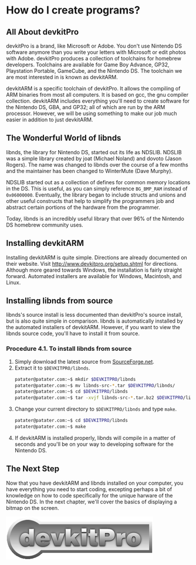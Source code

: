 # How do I create programs?

## All About devkitPro

devkitPro is a brand, like Microsoft or Adobe. You don't use Nintendo DS
software anymore than you write your letters with Microsoft or edit photos with
Adobe. devkitPro produces a collection of toolchains for homebrew developers.
Toolchains are available for Game Boy Advance, GP32, Playstation Portable,
GameCube, and the Nintendo DS. The toolchain we are most interested in is known
as devkitARM.

devkitARM is a specific toolchain of devkitPro. It allows the compiling of ARM
binaries from most all computers. It is based on gcc, the gnu compiler
collection. devkitARM includes everything you'll need to create software for
the Nintendo DS, GBA, and GP32; all of which are run by the ARM processor.
However, we will be using something to make our job much easier in addition to
just devkitARM.

## The Wonderful World of libnds

libnds, the library for Nintendo DS, started out its life as NDSLIB. NDSLIB was
a simple library created by joat (Michael Noland) and dovoto (Jason Rogers).
The name was changed to libnds over the course of a few months and the
maintainer has been changed to WinterMute (Dave Murphy).

NDSLIB started out as a collection of defines for common memory locations in
the DS. This is useful, as you can simply reference `BG_BMP_RAM` instead of
`0x06000000`. Eventually, the library began to include structs and unions and
other useful constructs that help to simplify the programmers job and abstract
certain portions of the hardware from the programmer.

Today, libnds is an incredibly useful library that over 96% of the Nintendo DS
homebrew community uses.

## Installing devkitARM

Installing devkitARM is quite simple. Directions are already documented on
their website. Visit <http://www.devkitpro.org/setup.shtml> for directions.
Although more geared towards Windows, the installation is fairly straight
forward. Automated installers are available for Windows, Macintosh, and Linux.

## Installing libnds from source

libnds's source install is less documented than devkitPro's source install, but
is also quite simple in comparison. libnds is automatically installed by the
automated installers of devkitARM. However, if you want to view the libnds
source code, you'll have to install it from source.

### Procedure 4.1. To install libnds from source

1. Simply download the latest source from
   [SourceForge.net](http://sourceforge.net/project/showfiles.php%3Fgroup_id%3D114505%26package_id%3D151608).
1. Extract it to `$DEVKITPRO/libnds`.
   ```sh
   patater@patater.com:~$ mkdir $DEVKITPRO/libnds
   patater@patater.com:~$ mv libnds-src-*.tar $DEVKITPRO/libnds/
   patater@patater.com:~$ cd $DEVKITPRO/libnds
   patater@patater.com:~$ tar -xvjf libnds-src-*.tar.bz2 $DEVKITPRO/libnds
   ```
1. Change your current directory to `$DEVKITPRO/libnds` and type `make`.
   ```sh
   patater@patater.com:~$ cd $DEVKITPRO/libnds
   patater@patater.com:~$ make
   ```
1. If devkitARM is installed properly, libnds will compile in a matter of
   seconds and you'll be on your way to developing software for the Nintendo
   DS.

## The Next Step

Now that you have devkitARM and libnds installed on your computer, you have
everything you need to start coding, excepting perhaps a bit of knowledge on
how to code specifically for the unique harware of the Nintendo DS. In the next
chapter, we'll cover the basics of displaying a bitmap on the screen.

![](./images/devkitlogo.png)

